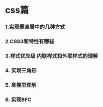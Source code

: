 # css篇

### 1.实现垂直居中的几种方式

### 2.CSS3新特性有哪些

### 3.样式优先级 内联样式和外联样式的理解

### 4. 实现三角形

### 5. 盒模型理解

### 6. 实现BFC
